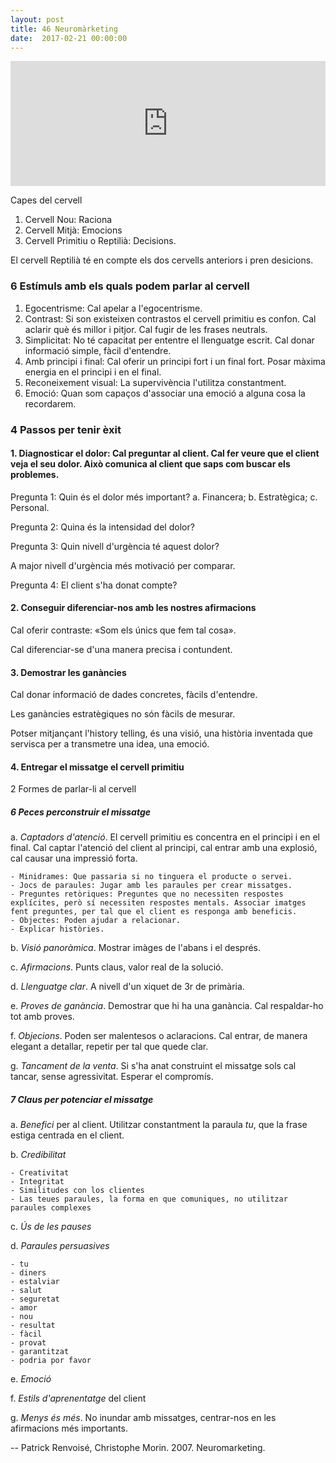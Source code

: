 ```yaml
---
layout: post
title: 46 Neuromàrketing
date:  2017-02-21 00:00:00
---
```



<iframe width="100%" height="200" frameborder="0" allowfullscreen="" scrolling="no" src="http://www.ivoox.com/player_ej_12417529_2_1.html?data=kpehk5yZdpqhhpywj5WVaZS1k5eSlaaXd46ZmKiak5KJe6Shkpqdj4qbh46llpKSmaiRaZOnkZehjYqpdoaskYqmlZCyqdbm0NLO1NDJuMriyJKSmaiRsMrW09Tg0sbWpcbh0dfS0MnJqNDmxtiah5yncZE.&"></iframe>


Capes del cervell

1. Cervell Nou: Raciona
2. Cervell Mitjà: Emocions
3. Cervell Primitiu o Reptilià: Decisions.

El cervell Reptilià té en compte els dos cervells anteriors i pren desicions.

### 6 Estímuls amb els quals podem parlar al cervell

1. Egocentrisme: Cal apelar a l'egocentrisme.
2. Contrast: Si son existeixen contrastos el cervell primitiu es confon. Cal aclarir què és millor i pitjor. Cal fugir de les frases neutrals.
3. Simplicitat: No té capacitat per ententre el llenguatge escrit. Cal donar informació simple, fàcil d'entendre.
4. Amb principi i final: Cal oferir un principi fort i un final fort. Posar màxima energia en el principi i en el final.
5. Reconeixement visual: La supervivència l'utilitza constantment.
6. Emoció: Quan som capaços d'associar una emoció a alguna cosa la recordarem.

### 4 Passos per tenir èxit

#### 1. Diagnosticar el dolor: Cal preguntar al client. Cal fer veure que el client veja el seu dolor. Això comunica al client que saps com buscar els problemes.

Pregunta 1: Quin és el dolor més important?
a. Financera;
b. Estratègica;
c. Personal.

Pregunta 2: Quina és la intensidad del dolor?

Pregunta 3: Quin nivell d'urgència té aquest dolor?

A major nivell d'urgència més motivació per comparar.

Pregunta 4: El client s'ha donat compte?

#### 2. Conseguir diferenciar-nos amb les nostres afirmacions

Cal oferir contraste: «Som els únics que fem tal cosa».

Cal diferenciar-se d'una manera precisa i contundent.
 
#### 3. Demostrar les ganàncies

Cal donar informació de dades concretes, fàcils d'entendre.

Les ganàncies estratègiques no són fàcils de mesurar.

Potser mitjançant l'history telling, és una visió, una història inventada que servisca per a transmetre una idea, una emoció.

#### 4. Entregar el missatge el cervell primitiu

2 Formes de parlar-li al cervell

##### 6 Peces perconstruir el missatge

a. *Captadors d'atenció*. El cervell primitiu es concentra en el principi i en el final. Cal captar l'atenció del client al principi, cal entrar amb una explosió, cal causar una impressió forta.

	- Minidrames: Que passaria si no tinguera el producte o servei.
	- Jocs de paraules: Jugar amb les paraules per crear missatges.
	- Preguntes retòriques: Preguntes que no necessiten respostes explícites, però sí necessiten respostes mentals. Associar imatges fent preguntes, per tal que el client es responga amb beneficis.
	- Objectes: Poden ajudar a relacionar.
	- Explicar històries.

b. *Visió panoràmica*. Mostrar imàges de l'abans i el després.

c. *Afirmacions*. Punts claus, valor real de la solució.

d. *Llenguatge clar*. A nivell d'un xiquet de 3r de primària.

e. *Proves de ganància*. Demostrar que hi ha una ganància. Cal respaldar-ho tot amb proves.

f. *Objecions*. Poden ser malentesos o aclaracions. Cal entrar, de manera elegant a detallar, repetir per tal que quede clar.

g. *Tancament de la venta*. Si s'ha anat construint el missatge sols cal tancar, sense agressivitat. Esperar el compromís.

##### 7 Claus per potenciar el missatge

a. *Benefici* per al client. Utilitzar constantment la paraula *tu*, que la frase estiga centrada en el client.

b. *Credibilitat*

	- Creativitat
	- Integritat
	- Similitudes con los clientes
	- Las teues paraules, la forma en que comuniques, no utilitzar paraules complexes

c. *Ús de les pauses*

d. *Paraules persuasives*

	- tu
	- diners
	- estalviar
	- salut
	- seguretat
	- amor
	- nou
	- resultat
	- fàcil
	- provat
	- garantitzat
	- podria por favor

e. *Emoció*

f. *Estils d'aprenentatge* del client

g. *Menys és més*. No inundar amb missatges, centrar-nos en les afirmacions més importants.

-- Patrick Renvoisé, Christophe Morin. 2007. Neuromarketing.
